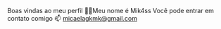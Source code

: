 Boas vindas ao meu perfil 💙💙Meu nome é Mik4ss 
Você pode entrar em contato comigo 📫
micaelagkmk@gmail.com


